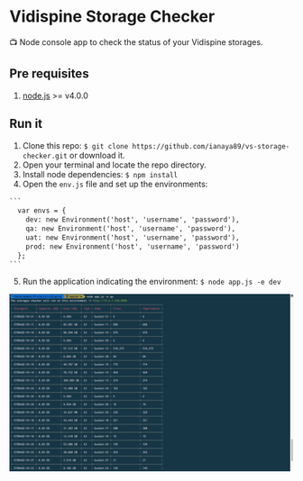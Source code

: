 # Vidispine Storage Checker
:tv: Node console app to check the status of your Vidispine storages.

## Pre requisites
  1. [node.js](https://nodejs.org/en/)  >= v4.0.0

## Run it
  1. Clone this repo: `$ git clone https://github.com/ianaya89/vs-storage-checker.git` or download it.
  2. Open your terminal and locate the repo directory.
  3. Install node dependencies: `$ npm install`
  4. Open the `env.js` file and set up the environments:
    
    ```
      var envs = {
        dev: new Environment('host', 'username', 'password'),
        qa: new Environment('host', 'username', 'password'),
        uat: new Environment('host', 'username', 'password'),
        prod: new Environment('host', 'username', 'password')
      };
    ```

  5. Run the application indicating the environment: `$ node app.js -e dev`

<p style="text-align: center">
  <img src="img/output.png" alt="output">
</p>
